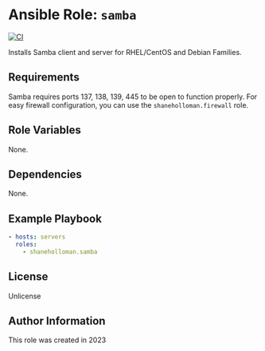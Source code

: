 # Ansible Role: `samba`

[![CI](https://github.com/shaneholloman/ansible-role-samba/actions/workflows/ci.yml/badge.svg)](https://github.com/shaneholloman/ansible-role-samba/actions/workflows/ci.yml)

Installs Samba client and server for RHEL/CentOS and Debian Families.

## Requirements

Samba requires ports 137, 138, 139, 445 to be open to function properly. For easy firewall configuration, you can use the `shaneholloman.firewall` role.

## Role Variables

None.

## Dependencies

None.

## Example Playbook

```yml
- hosts: servers
  roles:
    - shaneholloman.samba
```

## License

Unlicense

## Author Information

This role was created in 2023
